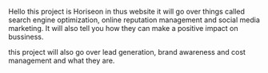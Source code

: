 Hello this project is Horiseon 
in thus website it will go over things called search engine optimization, online reputation management and social media marketing. 
It will also tell you how they can make a positive impact on bussiness.

this project will also go over lead generation, brand awareness and cost management and what they are.
